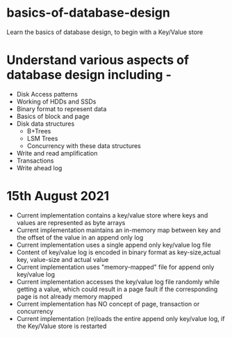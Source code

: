 # basics-of-database-design
Learn the basics of database design, to begin with a Key/Value store

# Understand various aspects of database design including - 
+ Disk Access patterns
+ Working of HDDs and SSDs
+ Binary format to represent data
+ Basics of block and page
+ Disk data structures
  + B+Trees
  + LSM Trees
  + Concurrency with these data structures
+ Write and read amplification
+ Transactions
+ Write ahead log

# 15th August 2021
+ Current implementation contains a key/value store where keys and values are represented as byte arrays
+ Current implementation maintains an in-memory map between key and the offset of the value in an append only log
+ Current implementation uses a single append only key/value log file
+ Content of key/value log is encoded in binary format as key-size,actual key, value-size and actual value
+ Current implementation uses "memory-mapped" file for append only key/value log
+ Current implementation accesses the key/value log file randomly while getting a value, which could result in a page fault if the corresponding page is not already memory mapped
+ Current implementation has NO concept of page, transaction or concurrency
+ Current implementation (re)loads the entire append only key/value log, if the Key/Value store is restarted
